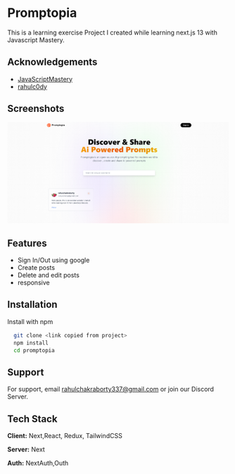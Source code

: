 
# Promptopia

This is a learning exercise Project I created while learning next.js 13 with Javascript Mastery.




## Acknowledgements

 - [JavaScriptMastery](https://www.youtube.com/c/JavaScriptMastery)
 - [rahulc0dy](https://github.com/rahulc0dy)



## Screenshots

![App Screenshot](public/assets/images/screenshot-home.png)


## Features

- Sign In/Out using google
- Create posts
- Delete and edit posts
- responsive


## Installation

Install with npm

```bash
  git clone <link copied from project>
  npm install  
  cd promptopia
```
    
## Support

For support, email rahulchakraborty337@gmail.com or join our Discord Server.


## Tech Stack

**Client:** Next,React, Redux, TailwindCSS

**Server:** Next

**Auth:** NextAuth,Outh

